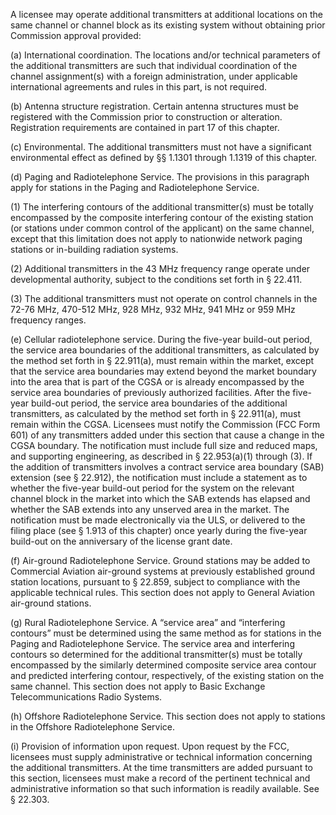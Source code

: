 A licensee may operate additional transmitters at additional locations on the same channel or channel block as its existing system without obtaining prior Commission approval provided:
                

(a) International coordination. The locations and/or technical parameters of the additional transmitters are such that individual coordination of the channel assignment(s) with a foreign administration, under applicable international agreements and rules in this part, is not required.

(b) Antenna structure registration. Certain antenna structures must be registered with the Commission prior to construction or alteration. Registration requirements are contained in part 17 of this chapter.

(c) Environmental. The additional transmitters must not have a significant environmental effect as defined by §§ 1.1301 through 1.1319 of this chapter.

(d) Paging and Radiotelephone Service. The provisions in this paragraph apply for stations in the Paging and Radiotelephone Service.

(1) The interfering contours of the additional transmitter(s) must be totally encompassed by the composite interfering contour of the existing station (or stations under common control of the applicant) on the same channel, except that this limitation does not apply to nationwide network paging stations or in-building radiation systems.

(2) Additional transmitters in the 43 MHz frequency range operate under developmental authority, subject to the conditions set forth in § 22.411.

(3) The additional transmitters must not operate on control channels in the 72-76 MHz, 470-512 MHz, 928 MHz, 932 MHz, 941 MHz or 959 MHz frequency ranges.

(e) Cellular radiotelephone service. During the five-year build-out period, the service area boundaries of the additional transmitters, as calculated by the method set forth in § 22.911(a), must remain within the market, except that the service area boundaries may extend beyond the market boundary into the area that is part of the CGSA or is already encompassed by the service area boundaries of previously authorized facilities. After the five-year build-out period, the service area boundaries of the additional transmitters, as calculated by the method set forth in § 22.911(a), must remain within the CGSA. Licensees must notify the Commission (FCC Form 601) of any transmitters added under this section that cause a change in the CGSA boundary. The notification must include full size and reduced maps, and supporting engineering, as described in § 22.953(a)(1) through (3). If the addition of transmitters involves a contract service area boundary (SAB) extension (see § 22.912), the notification must include a statement as to whether the five-year build-out period for the system on the relevant channel block in the market into which the SAB extends has elapsed and whether the SAB extends into any unserved area in the market. The notification must be made electronically via the ULS, or delivered to the filing place (see § 1.913 of this chapter) once yearly during the five-year build-out on the anniversary of the license grant date.

(f) Air-ground Radiotelephone Service. Ground stations may be added to Commercial Aviation air-ground systems at previously established ground station locations, pursuant to § 22.859, subject to compliance with the applicable technical rules. This section does not apply to General Aviation air-ground stations.

(g) Rural Radiotelephone Service. A “service area” and “interfering contours” must be determined using the same method as for stations in the Paging and Radiotelephone Service. The service area and interfering contours so determined for the additional transmitter(s) must be totally encompassed by the similarly determined composite service area contour and predicted interfering contour, respectively, of the existing station on the same channel. This section does not apply to Basic Exchange Telecommunications Radio Systems.

(h) Offshore Radiotelephone Service. This section does not apply to stations in the Offshore Radiotelephone Service.

(i) Provision of information upon request. Upon request by the FCC, licensees must supply administrative or technical information concerning the additional transmitters. At the time transmitters are added pursuant to this section, licensees must make a record of the pertinent technical and administrative information so that such information is readily available. See § 22.303.

